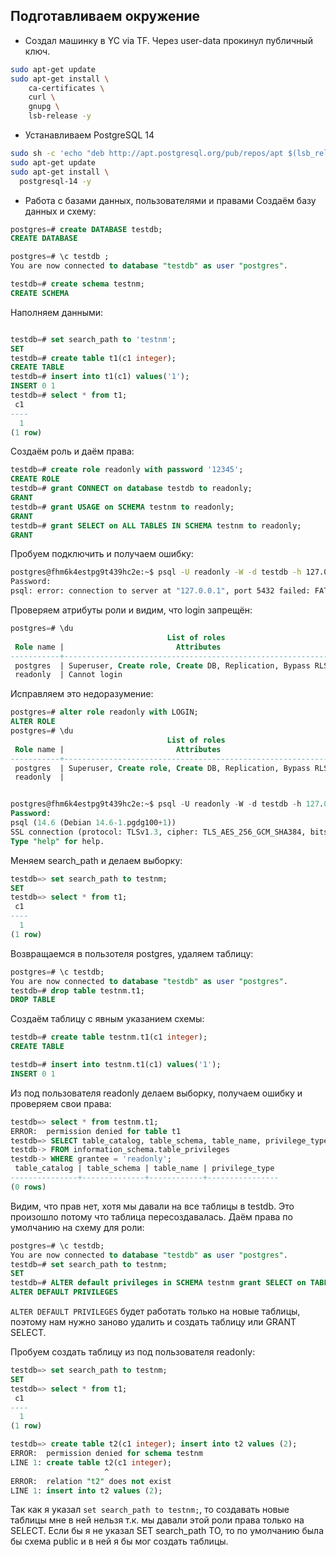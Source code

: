 
## Подготавливаем окружение
- Создал машинку в YC via TF. Через user-data прокинул публичный ключ.
```bash
sudo apt-get update
sudo apt-get install \
    ca-certificates \
    curl \
    gnupg \
    lsb-release -y
```


- Устанавливаем PostgreSQL 14
```bash
sudo sh -c 'echo "deb http://apt.postgresql.org/pub/repos/apt $(lsb_release -cs)-pgdg main" > /etc/apt/sources.list.d/pgdg.list' && wget --quiet -O - https://www.postgresql.org/media/keys/ACCC4CF8.asc | sudo apt-key add - 
sudo apt-get update
sudo apt-get install \
  postgresql-14 -y
```

- Работа с базами данных, пользователями и правами
Создаём базу данных и схему:
```SQL
postgres=# create DATABASE testdb;
CREATE DATABASE

postgres=# \c testdb ;
You are now connected to database "testdb" as user "postgres".

testdb=# create schema testnm;
CREATE SCHEMA
```

Наполняем данными:

```SQL

testdb=# set search_path to 'testnm';
SET
testdb=# create table t1(c1 integer);
CREATE TABLE
testdb=# insert into t1(c1) values('1'); 
INSERT 0 1
testdb=# select * from t1;
 c1 
----
  1
(1 row)
```

Создаём роль и даём права:

```SQL
testdb=# create role readonly with password '12345';
CREATE ROLE
testdb=# grant CONNECT on database testdb to readonly;
GRANT
testdb=# grant USAGE on SCHEMA testnm to readonly;
GRANT
testdb=# grant SELECT on ALL TABLES IN SCHEMA testnm to readonly;
GRANT
```
Пробуем подключить и получаем ошибку:
```bash
postgres@fhm6k4estpg9t439hc2e:~$ psql -U readonly -W -d testdb -h 127.0.0.1
Password: 
psql: error: connection to server at "127.0.0.1", port 5432 failed: FATAL:  role "readonly" is not permitted to log in
```
Проверяем атрибуты роли и видим, что login запрещён:
```SQL
postgres=# \du
                                   List of roles
 Role name |                         Attributes                         | Member of 
-----------+------------------------------------------------------------+-----------
 postgres  | Superuser, Create role, Create DB, Replication, Bypass RLS | {}
 readonly  | Cannot login                                               | {}
```
Исправляем это недоразумение:
```SQL
postgres=# alter role readonly with LOGIN;
ALTER ROLE
postgres=# \du
                                   List of roles
 Role name |                         Attributes                         | Member of 
-----------+------------------------------------------------------------+-----------
 postgres  | Superuser, Create role, Create DB, Replication, Bypass RLS | {}
 readonly  |                                                            | {}


postgres@fhm6k4estpg9t439hc2e:~$ psql -U readonly -W -d testdb -h 127.0.0.1
Password: 
psql (14.6 (Debian 14.6-1.pgdg100+1))
SSL connection (protocol: TLSv1.3, cipher: TLS_AES_256_GCM_SHA384, bits: 256, compression: off)
Type "help" for help.
```
Меняем search_path и делаем выборку:
```SQL
testdb=> set search_path to testnm;
SET
testdb=> select * from t1;
 c1 
----
  1
(1 row)
```

Возвращаемся в пользотеля postgres, удаляем таблицу:
```SQL
postgres=# \c testdb;
You are now connected to database "testdb" as user "postgres".
testdb=# drop table testnm.t1;
DROP TABLE
```
Создаём таблицу с явным указанием схемы:
```SQL
testdb=# create table testnm.t1(c1 integer);
CREATE TABLE

testdb=# insert into testnm.t1(c1) values('1'); 
INSERT 0 1

```

Из под пользователя readonly делаем выборку, получаем ошибку и проверяем свои права:
```SQL
testdb=> select * from testnm.t1;
ERROR:  permission denied for table t1
testdb=> SELECT table_catalog, table_schema, table_name, privilege_type
testdb-> FROM information_schema.table_privileges
testdb-> WHERE grantee = 'readonly';
 table_catalog | table_schema | table_name | privilege_type 
---------------+--------------+------------+----------------
(0 rows)
```
Видим, что прав нет, хотя мы давали на все таблицы в testdb. Это произошло потому что таблица пересоздавалась.
Даём права по умолчанию на схему для роли:
```SQL
postgres=# \c testdb;
You are now connected to database "testdb" as user "postgres".
testdb=# set search_path to testnm;
SET
testdb=# ALTER default privileges in SCHEMA testnm grant SELECT on TABLEs to readonly;
ALTER DEFAULT PRIVILEGES
```
```ALTER DEFAULT PRIVILEGES``` будет работать только на новые таблицы, поэтому нам нужно заново удалить и создать таблицу или GRANT SELECT.

Пробуем создать таблицу из под пользователя readonly:
```SQL
testdb=> set search_path to testnm;
SET
testdb=> select * from t1;
 c1 
----
  1
(1 row)

testdb=> create table t2(c1 integer); insert into t2 values (2);
ERROR:  permission denied for schema testnm
LINE 1: create table t2(c1 integer);
                     ^
ERROR:  relation "t2" does not exist
LINE 1: insert into t2 values (2);

```
Так как я указал ```set search_path to testnm;```, то создавать новые таблицы мне в ней нельзя т.к. мы давали этой роли права только на SELECT. Если бы я не указал SET search_path TO, то по умолчанию была бы схема public и в ней я бы мог создать таблицы.